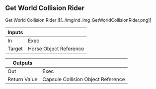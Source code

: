 ## Get World Collision Rider
Get World Collision Rider
![[../img/nd_img_GetWorldCollisionRider.png]]

|Inputs||
|--|--|
| In | Exec |
| Target | Horse Object Reference |

|Outputs||
|--|--|
| Out | Exec |
| Return Value | Capsule Collision Object Reference |
